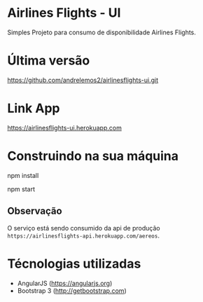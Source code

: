 Airlines Flights - UI
==========================
Simples Projeto para consumo de disponibilidade Airlines Flights.

Última versão
==========================

https://github.com/andrelemos2/airlinesflights-ui.git

Link App
==========================

https://airlinesflights-ui.herokuapp.com


Construindo na sua máquina
==========================
npm install

npm start

## Observação
O serviço está sendo consumido da api de produção `https://airlinesflights-api.herokuapp.com/aereos`.


Técnologias utilizadas
==========================

- AngularJS (https://angularjs.org)
- Bootstrap 3 (http://getbootstrap.com)

